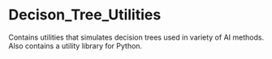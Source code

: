 # Decison_Tree_Utilities
 Contains utilities that simulates decision trees used in variety of AI methods. Also contains a utility library for Python. 
